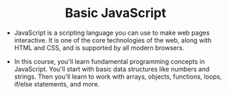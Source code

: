 # <div align="center">**Basic JavaScript**</div>
- JavaScript is a scripting language you can use to make web pages interactive. It is one of the core technologies of the web, along with HTML and CSS, and is supported by all modern browsers.

- In this course, you'll learn fundamental programming concepts in JavaScript. You'll start with basic data structures like numbers and strings. Then you'll learn to work with arrays, objects, functions, loops, if/else statements, and more.